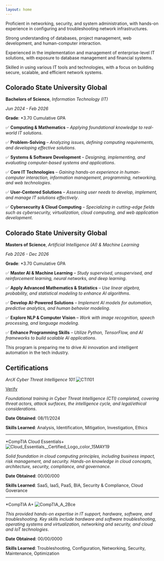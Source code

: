 ```yaml
---
layout: home
---
```


Proficient in networking, security, and system administration, with hands-on experience in configuring and troubleshooting network infrastructures.

Strong understanding of databases, project management, web development, and human-computer interaction.

Experienced in the implementation and management of enterprise-level IT solutions, with exposure to database management and financial systems.

Skilled in using various IT tools and technologies, with a focus on building secure, scalable, and efficient network systems.


## **Colorado State University Global**
**Bachelors of Science**, *Information Technology (IT)*

*Jun 2024 - Feb 2026*

**Grade**: *3.70 Cumulative GPA

✅ **Computing & Mathematics** – *Applying foundational knowledge to real-world IT solutions*.
  	
✅ **Problem-Solving** – *Analyzing issues, defining computing requirements, and developing effective solutions*.
    		
✅ **Systems & Software Development** – *Designing, implementing, and evaluating computer-based systems and applications*.
    		
✅ **Core IT Technologies** – *Gaining hands-on experience in human-computer interaction, information management, programming, networking, and web technologies*.

✅ **User-Centered Solutions** – *Assessing user needs to develop, implement, and manage IT solutions effectively*.

✅ **Cybersecurity & Cloud Computing** – *Specializing in cutting-edge fields such as cybersecurity, virtualization, cloud computing, and web application development*.

## **Colorado State University Global**
**Masters of Science**, *Artificial Intelligence (AI) & Machine Learning*

*Feb 2026 - Dec 2026*

**Grade**: *3.70 Cumulative GPA

✅ **Master AI & Machine Learning** – *Study supervised, unsupervised, and reinforcement learning, neural networks, and deep learning*.

✅ **Apply Advanced Mathematics & Statistics** – *Use linear algebra, probability, and statistical modeling to enhance AI algorithms*.
    	
✅ **Develop AI-Powered Solutions** – *Implement AI models for automation, predictive analytics, and human behavior modeling*.
  	
✅ **Explore NLP & Computer Vision** – *Work with image recognition, speech processing, and language modeling*.

✅ **Enhance Programming Skills** – *Utilize Python, TensorFlow, and AI frameworks to build scalable AI applications*.
  	
This program is preparing me to drive AI innovation and intelligent automation in the tech industry.

## **Certifications**

*ArcX Cyber Threat Intelligence 101* ![CTI101](https://github.com/user-attachments/assets/ee9f333f-5e93-483e-a0bb-6d468a53971a)

<a href="https://arcx.io/verify-certificate?id=f03f3241a006aadc4af7b8238c5b0e5ee2b18313&k=0bd39ef9273d414fb792e79bba2853e2">Verify</a>

*Foundational training in Cyber Threat Intelligence (CTI) completed, covering threat actors, attack surfaces, the intelligence cycle, and legal/ethical considerations*.

**Date Obtained**: 08/11/2024

**Skills Learned**: Analysis, Identification, Mitigation, Investigation, Ethics

-----------------------------------

*CompTIA Cloud Essentials+ ![Cloud_Essentials__Certified_Logo_color_15MAY19](https://github.com/user-attachments/assets/78d4451b-8756-4efa-872d-ab3583eb3ec8)

*Solid foundation in cloud computing principles, including business impact, risk management, and security. Hands-on knowledge in cloud concepts, architecture, security, compliance, and governance*.

**Date Obtained**: 00/00/000

**Skills Learned**: SaaS, IaaS, PaaS, BIA, Security & Compliance, Cloud Goverance

------------------------------------

*CompTIA A+ ![CompTIA_A_2Bce](https://github.com/user-attachments/assets/d2e92c21-68e3-4c11-b991-95ff1963d364)

*This provided hands-on expertise in IT support, hardware, software, and troubleshooting. Key skills include hardware and software troubleshooting, operating systems and virtualization, networking and security, and cloud and IoT technologies*.

**Date Obtained**: 00/00/0000

**Skills Learned**: Troubleshooting, Configuration, Networking, Security, Maintenance, Optimization
